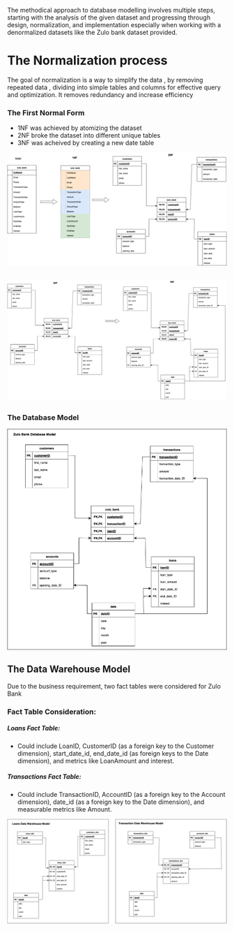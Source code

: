 The methodical approach to database modelling involves multiple steps, starting with the analysis of the given dataset and progressing through design, normalization, and implementation especially when working with a denormalized datasets like the Zulo bank dataset provided.

# The Normalization process 

The goal of normalization is a way to simplify the data , by removing repeated data , dividing into simple tables and columns for effective query and optimization. It removes redundancy and increase efficiency

### The First Normal Form 

* 1NF was achieved by atomizing the dataset
* 2NF broke the dataset into different unique tables
* 3NF was acheived by creating a new date table

![Normalization process](0NF_1NF_2NF.png)

##

![Normalization process](2NF_3NF.png)

##
### The Database Model 

![Zulo Database Model](Zulo_DB_Model.png)

##

## The Data Warehouse Model

Due to the business requirement, two fact tables were considered for Zulo Bank

### Fact Table Consideration:

##### Loans Fact Table:
* Could include LoanID, CustomerID (as a foreign key to the Customer dimension), start_date_id, end_date_id (as foreign keys to the Date dimension), and metrics like LoanAmount and interest.

##### Transactions Fact Table:
* Could include TransactionID, AccountID (as a foreign key to the Account dimension), date_id (as a foreign key to the Date dimension), and measurable metrics like Amount.

![Zulo Data Warehouse Model](Zulo_DW_Model.png)


